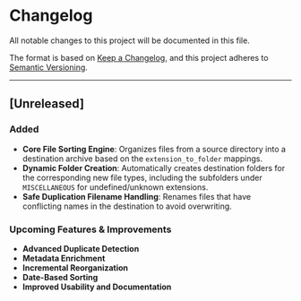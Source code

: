 # Changelog

All notable changes to this project will be documented in this file.

The format is based on [Keep a Changelog](https://keepachangelog.com/en/1.1.0/), and this project adheres to [Semantic Versioning](https://semver.org/spec/v2.0.0.html).

---

## [Unreleased]

### Added
- **Core File Sorting Engine**: Organizes files from a source directory into a destination archive based on the `extension_to_folder` mappings.
- **Dynamic Folder Creation**: Automatically creates destination folders for the corresponding new file types, including the subfolders under `MISCELLANEOUS` for undefined/unknown extensions.
- **Safe Duplication Filename Handling**: Renames files that have conflicting names in the destination to avoid overwriting.

### Upcoming Features & Improvements
- **Advanced Duplicate Detection**
- **Metadata Enrichment**
- **Incremental Reorganization**
- **Date-Based Sorting**
- **Improved Usability and Documentation**